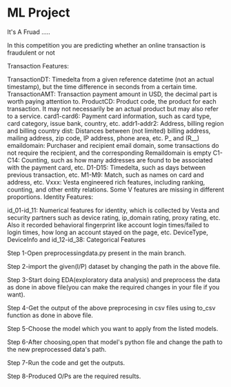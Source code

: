 # ML Project
It's A Fruad .....

In this competition you are predicting whether an online transaction is fraudulent or not

Transaction Features:

TransactionDT: Timedelta from a given reference datetime (not an actual timestamp), but the time difference in seconds from a certain time.
TransactionAMT: Transaction payment amount in USD, the decimal part is worth paying attention to.
ProductCD: Product code, the product for each transaction. It may not necessarily be an actual product but may also refer to a service.
card1-card6: Payment card information, such as card type, card category, issue bank, country, etc.
addr1-addr2: Address, billing region and billing country
dist: Distances between (not limited) billing address, mailing address, zip code, IP address, phone area, etc.
P_ and (R__) emaildomain: Purchaser and recipient email domain, some transactions do not require the recipient, and the corresponding Remaildomain is empty
C1-C14: Counting, such as how many addresses are found to be associated with the payment card, etc.
D1-D15: Timedelta, such as days between previous transaction, etc.
M1-M9: Match, such as names on card and address, etc.
Vxxx: Vesta engineered rich features, including ranking, counting, and other entity relations. Some V features are missing in different proportions.
Identity Features:

id_01-id_11: Numerical features for identity, which is collected by Vesta and security partners such as device rating, ip_domain rating, proxy rating, etc. Also it recorded behavioral fingerprint like account login times/failed to login times, how long an account stayed on the page, etc.
DeviceType, DeviceInfo and id_12-id_38: Categorical Features


Step 1-Open preprocessingdata.py present in the main branch.

Step 2-import the given(I/P) dataset by changing the path in the above file.

Step 3-Start doing EDA(exploratory data analysis) and preprocess the data as done in above file(you can make the required changes in your file if you want).

Step 4-Get the output of the above preprocesing in csv files using to_csv function as done in above file.

Step 5-Choose the model which you want to apply from the listed models.

Step 6-After choosing,open that model's python file and change the path to the new preprocessed data's path.

Step 7-Run the code and get the outputs.

Step 8-Produced O/Ps are the required results.
